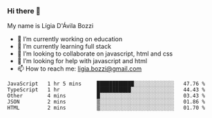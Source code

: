 ### Hi there 👋

My name is Lígia D'Ávila Bozzi

- 🔭 I’m currently working on education
- 🌱 I’m currently learning full stack
- 👯 I’m looking to collaborate on javascript, html and css
- 🤔 I’m looking for help with javascript and html
- 📫 How to reach me: ligia.bozzi@gmail.com

<!--START_SECTION:waka-->
```text
JavaScript   1 hr 5 mins     ████████████░░░░░░░░░░░░░   47.76 % 
TypeScript   1 hr            ███████████░░░░░░░░░░░░░░   44.43 % 
Other        4 mins          █░░░░░░░░░░░░░░░░░░░░░░░░   03.43 % 
JSON         2 mins          ▒░░░░░░░░░░░░░░░░░░░░░░░░   01.86 % 
HTML         2 mins          ▒░░░░░░░░░░░░░░░░░░░░░░░░   01.70 % 
```
<!--END_SECTION:waka-->

<!--
**ligiadavilabozzi/ligiadavilabozzi** is a ✨ _special_ ✨ repository because its `README.md` (this file) appears on your GitHub profile.
-->


